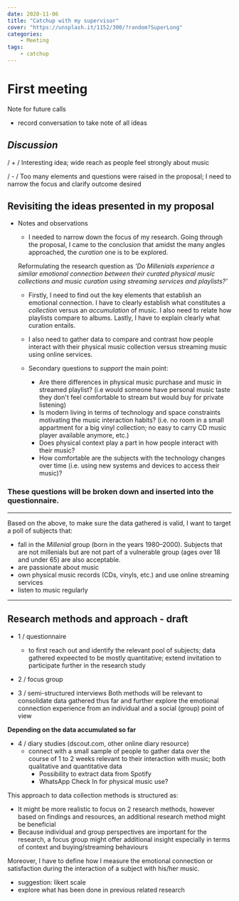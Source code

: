 ```yaml
---
date: 2020-11-06
title: "Catchup with my supervisor"
cover: "https://unsplash.it/1152/300/?random?SuperLong"
categories: 
    - Meeting
tags:
    - catchup
---
```

# First meeting

Note for future calls
- record conversation to take note of all ideas

## _Discussion_

/ + / Interesting idea; wide reach as people feel strongly about music

/ - / Too many elements and questions were raised in the proposal; I need to narrow the focus and clarify outcome desired

## Revisiting the ideas presented in my proposal

- Notes and observations
    - I needed to narrow down the focus of my research.
    Going through the proposal, I came to the conclusion that amidst the many angles approached, the _curation_ one is to be explored.

    Reformulating the research question as *'Do Millenials experience a similar emotional connection between their curated physical music collections and music curation using streaming services and playlists?'*

    - Firstly, I need to find out the key elements that establish an emotional connection. I have to clearly establish what constitutes a _collection_ versus an _accumulation_ of music. I also need to relate how playlists compare to albums. Lastly, I have to explain clearly what  curation entails.

    - I also need to gather data to compare and contrast how people interact with their physical music collection versus streaming music using online services.

    - Secondary questions to *support* the main point:
        - Are there differences in physical music purchase and music in streamed playlist? (i.e would someone have personal music taste they don't feel comfortable to stream but would buy for private listening)
        - Is modern living in terms of technology and space constraints motivating the music interaction habits? (i.e. no room in a small appartment for a big vinyl collection; no easy to carry CD music player available anymore, etc.)
        - Does physical context play a part in how people interact with their music?
        - How comfortable are the subjects with the technology changes over time (i.e. using new systems and devices to access their music)?

### These questions will be broken down and inserted into the questionnaire. 
___

Based on the above, to make sure the data gathered is valid, I want to target a poll of subjects that:

   - fall in the _Millenial_ group (born in the years 1980–2000). Subjects that are not millenials but are not part of a vulnerable group (ages over 18 and under 65) are also acceptable.
  - are passionate about music
  - own physical music records (CDs, vinyls, etc.) and use online streaming services
  - listen to music regularly
___

## Research methods and approach - draft

- 1 / questionnaire
  - to first reach out and identify the relevant pool of subjects; data gathered expeected to be mostly quantitative; extend invitation to participate further in the research study

- 2 / focus group
- 3 / semi-structured interviews
  Both methods will be relevant to consolidate data gathered thus far and further explore the emotional connection experience from an individual and a social (group) point of view

**Depending on the data accumulated so far**
- 4 / diary studies (dscout.com, other online diary resource)
  - connect with a small sample of people to gather data over the course of 1 to 2 weeks relevant to their interaction with music; both qualitative and quantitative data
    - Possibility to extract data from Spotify
    - WhatsApp Check In for physical music use?

This approach to data collection methods is structured as:

  - It might be more realistic to focus on 2 research methods, however based on findings and resources, an additional research method might be beneficial
  - Because individual and group perspectives are important for the  research, a focus group might offer additional insight especially in terms of context and buying/streaming behaviours

Moreover, I have to define how I measure the emotional connection or satisfaction during the interaction of a subject with his/her music. 
  - suggestion: likert scale
  - explore what has been done in previous related research